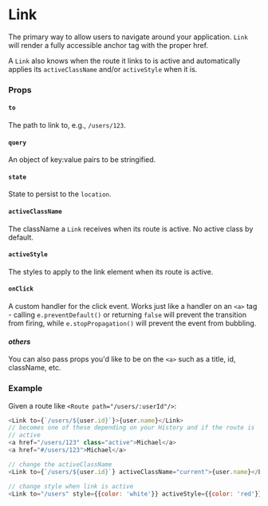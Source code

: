 # Link

The primary way to allow users to navigate around your application.
`Link` will render a fully accessible anchor tag with the proper href.

A `Link` also knows when the route it links to is active and automatically
applies its `activeClassName` and/or `activeStyle` when it is.

### Props

#### `to`

The path to link to, e.g., `/users/123`.

#### `query`

An object of key:value pairs to be stringified.

#### `state`

State to persist to the `location`.

#### `activeClassName`

The className a `Link` receives when its route is active. No active class by default.

#### `activeStyle`

The styles to apply to the link element when its route is active.

#### `onClick`

A custom handler for the click event. Works just like a handler on an `<a>`
tag - calling `e.preventDefault()` or returning `false` will prevent the
transition from firing, while `e.stopPropagation()` will prevent the event
from bubbling.

#### *others*

You can also pass props you'd like to be on the `<a>` such as a title, id, className, etc.

### Example

Given a route like `<Route path="/users/:userId"/>`:

```js
<Link to={`/users/${user.id}`}>{user.name}</Link>
// becomes one of these depending on your History and if the route is
// active
<a href="/users/123" class="active">Michael</a>
<a href="#/users/123">Michael</a>

// change the activeClassName
<Link to={`/users/${user.id}`} activeClassName="current">{user.name}</Link>

// change style when link is active
<Link to="/users" style={{color: 'white'}} activeStyle={{color: 'red'}}>Users</Link>
```
